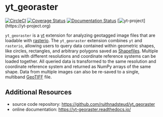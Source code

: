 # yt_georaster

[![CircleCI](https://circleci.com/gh/ruithnadsteud/yt_georaster/tree/master.svg?style=shield)](https://circleci.com/gh/ruithnadsteud/yt_georaster/tree/master)
[![Coverage Status](https://coveralls.io/repos/github/ruithnadsteud/yt_georaster/badge.svg?branch=master)](https://coveralls.io/github/ruithnadsteud/yt_georaster?branch=master)
[![Documentation Status](https://readthedocs.org/projects/yt-georaster/badge/?version=latest)](https://yt-georaster.readthedocs.io/en/latest/?badge=latest)
[![yt-project](https://img.shields.io/static/v1?label="works%20with"&message="yt"&color="blueviolet")](https://yt-project.org)

``yt_georaster`` is a [yt](https://yt-project.org/>) extension for
analyzing geotagged image files that are loadable with
[rasterio](https://rasterio.readthedocs.io/). The ``yt_georaster``
extension combines ``yt`` and ``rasterio``, allowing users to query
data contained within geometric shapes, like circles, rectangles, and
arbitrary polygons saved as
[Shapefiles](https://en.wikipedia.org/wiki/Shapefile). Multiple images
with different resolutions and coordinate reference systems can be
loaded together. All queried data is transformed to the same
resolution and coordinate reference system and returned as NumPy
arrays of the same shape. Data from multiple images can also be
re-saved to a single, multiband
[GeoTIFF](https://en.wikipedia.org/wiki/GeoTIFF) file.

## Additional Resources

- source code repository: https://github.com/ruithnadsteud/yt_georaster
- online documentation: https://yt-georaster.readthedocs.io/
